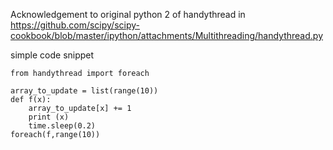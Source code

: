 Acknowledgement to original python 2 of handythread in https://github.com/scipy/scipy-cookbook/blob/master/ipython/attachments/Multithreading/handythread.py

simple code snippet

```python3
from handythread import foreach

array_to_update = list(range(10))
def f(x):
    array_to_update[x] += 1
    print (x)
    time.sleep(0.2)
foreach(f,range(10))
    
```

